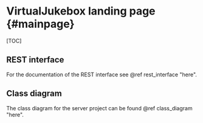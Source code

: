 # VirtualJukebox landing page {#mainpage}

[TOC]

## REST interface

For the documentation of the REST interface see @ref rest_interface "here".

## Class diagram

The class diagram for the server project can be found @ref class_diagram "here".
